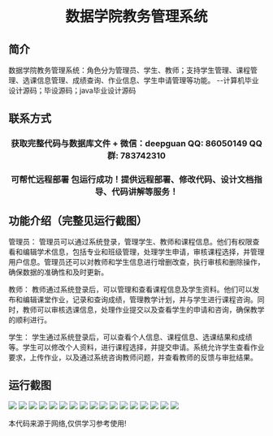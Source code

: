 <p><h1 align="center">数据学院教务管理系统</h1></p>

## 简介
数据学院教务管理系统：角色分为管理员、学生、教师；支持学生管理、课程管理、选课信息管理、成绩查询、作业信息、学生申请管理等功能。    --计算机毕业设计源码；毕设源码；java毕业设计源码


## 联系方式
<p><h3 align="center">获取完整代码与数据库文件 + 微信：deepguan QQ: 86050149 QQ群: 783742310</h3></p>
<p><h3 align="center">可帮忙远程部署 包运行成功！提供远程部署、修改代码、设计文档指导、代码讲解等服务！</h3></p>

## 功能介绍（完整见运行截图）
管理员： 管理员可以通过系统登录，管理学生、教师和课程信息。他们有权限查看和编辑学术信息，包括专业和班级管理，处理学生申请，审核课程选择，并管理用户信息。管理员还可以对教师和学生信息进行增删改查，执行审核和删除操作，确保数据的准确性和及时更新。

教师： 教师通过系统登录后，可以管理和查看课程信息及学生资料。他们可以发布和编辑课堂作业，记录和查询成绩，管理教学计划，并与学生进行课程咨询。同时，教师可以审核选课信息，处理作业提交以及查看学生的申请和咨询，确保教学的顺利进行。

学生： 学生通过系统登录后，可以查看个人信息、课程信息、选课结果和成绩等。学生可以修改个人资料，进行课程选择，并提交申请。系统允许学生查看作业要求，上传作业，以及通过系统咨询教师问题，并查看教师的反馈与审批结果。


## 运行截图
![](https://bs-1329754181.cos.ap-shanghai.myqcloud.com/ssm/DataAcademyAcademicManagementSystem/img/001.jpg)
![](https://bs-1329754181.cos.ap-shanghai.myqcloud.com/ssm/DataAcademyAcademicManagementSystem/img/002.jpg)
![](https://bs-1329754181.cos.ap-shanghai.myqcloud.com/ssm/DataAcademyAcademicManagementSystem/img/003.jpg)
![](https://bs-1329754181.cos.ap-shanghai.myqcloud.com/ssm/DataAcademyAcademicManagementSystem/img/004.jpg)
![](https://bs-1329754181.cos.ap-shanghai.myqcloud.com/ssm/DataAcademyAcademicManagementSystem/img/005.jpg)
![](https://bs-1329754181.cos.ap-shanghai.myqcloud.com/ssm/DataAcademyAcademicManagementSystem/img/006.jpg)
![](https://bs-1329754181.cos.ap-shanghai.myqcloud.com/ssm/DataAcademyAcademicManagementSystem/img/007.jpg)
![](https://bs-1329754181.cos.ap-shanghai.myqcloud.com/ssm/DataAcademyAcademicManagementSystem/img/008.jpg)
![](https://bs-1329754181.cos.ap-shanghai.myqcloud.com/ssm/DataAcademyAcademicManagementSystem/img/009.jpg)
![](https://bs-1329754181.cos.ap-shanghai.myqcloud.com/ssm/DataAcademyAcademicManagementSystem/img/010.jpg)
![](https://bs-1329754181.cos.ap-shanghai.myqcloud.com/ssm/DataAcademyAcademicManagementSystem/img/011.jpg)
![](https://bs-1329754181.cos.ap-shanghai.myqcloud.com/ssm/DataAcademyAcademicManagementSystem/img/012.jpg)
![](https://bs-1329754181.cos.ap-shanghai.myqcloud.com/ssm/DataAcademyAcademicManagementSystem/img/013.jpg)
![](https://bs-1329754181.cos.ap-shanghai.myqcloud.com/ssm/DataAcademyAcademicManagementSystem/img/014.jpg)
![](https://bs-1329754181.cos.ap-shanghai.myqcloud.com/ssm/DataAcademyAcademicManagementSystem/img/015.jpg)
![](https://bs-1329754181.cos.ap-shanghai.myqcloud.com/ssm/DataAcademyAcademicManagementSystem/img/016.jpg)
![](https://bs-1329754181.cos.ap-shanghai.myqcloud.com/ssm/DataAcademyAcademicManagementSystem/img/017.jpg)

<p>本代码来源于网络,仅供学习参考使用!</p>
